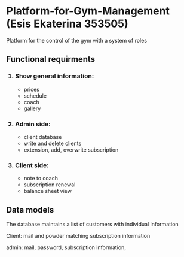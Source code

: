 <h1> Platform-for-Gym-Management (Esis Ekaterina 353505)</h1>
<p>Platform for the control of the gym with a system of roles</p>

<h2>Functional requirments</h2>
<ol>
<h3><li>Show general information:</li></h3>
  <ul>
    <li>prices</li>
    <li>schedule</li>
    <li>coach</li>
    <li>gallery</li>
  </ul>
<h3><li>Admin side:</li></h3>
  <ul>
    <li>client database</li>
    <li>write and delete clients</li>
    <li>extension, add, overwrite subscription</li>
  </ul>
<h3><li>Client side:</li></h3>
  <ul>
    <li>note to coach</li>
    <li>subscription renewal</li>
    <li>balance sheet view</li>
  </ul>
</ol>
<h2>Data models</h2>
<p>The database maintains a list of customers with individual information</p>
Client: mail and powder matching
subscription information

admin: mail, password, subscription information, 
